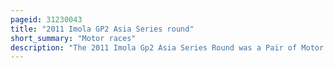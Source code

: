 ```yaml
---
pageid: 31230043
title: "2011 Imola GP2 Asia Series round"
short_summary: "Motor races"
description: "The 2011 Imola Gp2 Asia Series Round was a Pair of Motor Races held as Part of the Gp2 Asia Series in imola emilia-romagna Italy between March 19 and 20 2011. It was the Season Finale of the 2011 Gp2 Asia Series and was a Standalone Event after the two Bahrain Rounds scheduled for february and march 2011 were cancelled due to civil Unrest in the Country. The first Event, a 35-lap Feature Race, was won by Dams Driver Romain Grosjean from pole Position. Giedo Van Der Garde finished second for the Barwa Addax Team and lotus Art Racer Jules bianchi finished third. The next Day dani Clos of racing Engineering won the 25-lap Sprint Race with rapax fabio Leimer and Van Der garde a second and third."
---
```

